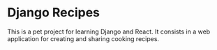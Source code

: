 # Django Recipes
This is a pet project for learning Django and React. It consists in a web application for creating and sharing cooking recipes.